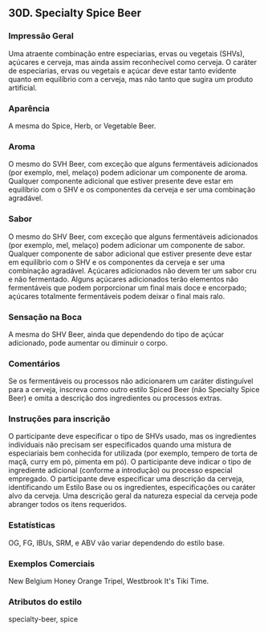 ## 30D. Specialty Spice Beer

### Impressão Geral

Uma atraente combinação entre especiarias, ervas ou vegetais (SHVs), açúcares e cerveja, mas ainda assim reconhecível como cerveja. O caráter de especiarias, ervas ou vegetais e açúcar deve estar tanto evidente quanto em equilíbrio com a cerveja, mas não tanto que sugira um produto artificial.

### Aparência

A mesma do Spice, Herb, or Vegetable Beer.

### Aroma

O mesmo do SVH Beer, com exceção que alguns fermentáveis adicionados (por exemplo, mel, melaço) podem adicionar um componente de aroma. Qualquer componente adicional que estiver presente deve estar em equilíbrio com o SHV e os componentes da cerveja e ser uma combinação agradável.

### Sabor

O mesmo do SHV Beer, com exceção que alguns fermentáveis adicionados (por exemplo, mel, melaço) podem adicionar um componente de sabor. Qualquer componente de sabor adicional que estiver presente deve estar em equilíbrio com o SHV e os componentes da cerveja e ser uma combinação agradável. Açúcares adicionados não devem ter um sabor cru e não fermentado. Alguns açúcares adicionados terão elementos não fermentáveis que podem porporcionar um final mais doce e encorpado; açúcares totalmente fermentáveis podem deixar o final mais ralo.

### Sensação na Boca

A mesma do SHV Beer, ainda que dependendo do tipo de açúcar adicionado, pode aumentar ou diminuir o corpo.

### Comentários

Se os fermentáveis ou processos não adicionarem um caráter distinguível para a cerveja, inscreva como outro estilo Spiced Beer (não Specialty Spice Beer) e omita a descrição dos ingredientes ou processos extras.

### Instruções para inscrição

O participante deve especificar o tipo de SHVs usado, mas os ingredientes individuais não precisam ser especificados quando uma mistura de especiariais bem conhecida for utilizada (por exemplo, tempero de torta de maçã, curry em pó, pimenta em pó). O participante deve indicar o tipo de ingrediente adicional (conforme a introdução) ou processo especial empregado. O participante deve especificar uma descrição da cerveja, identificando um Estilo Base ou os ingredientes, especificações ou caráter alvo da cerveja. Uma descrição geral da natureza especial da cerveja pode abranger todos os itens requeridos.

### Estatísticas

OG, FG, IBUs, SRM, e ABV vão variar dependendo do estilo base.

### Exemplos Comerciais

New Belgium Honey Orange Tripel, Westbrook It's Tiki Time.

### Atributos do estilo

specialty-beer, spice

